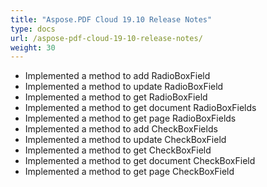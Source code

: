 ```yaml
---
title: "Aspose.PDF Cloud 19.10 Release Notes"
type: docs
url: /aspose-pdf-cloud-19-10-release-notes/
weight: 30
---
```


- Implemented a method to add RadioBoxField
- Implemented a method to update RadioBoxField
- Implemented a method to get RadioBoxField
- Implemented a method to get document RadioBoxFields
- Implemented a method to get page RadioBoxFields
- Implemented a method to add CheckBoxFields
- Implemented a method to update CheckBoxField
- Implemented a method to get CheckBoxField
- Implemented a method to get document CheckBoxField
- Implemented a method to get page CheckBoxField
